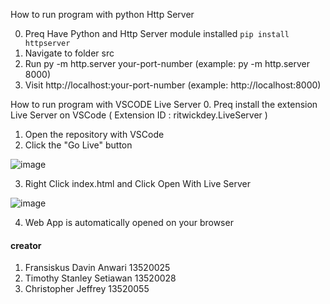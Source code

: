 How to run program with python Http Server

0. Preq Have Python and Http Server module installed `pip install httpserver`
1. Navigate to folder src
2. Run py -m http.server your-port-number (example: py -m http.server 8000)
3. Visit http://localhost:your-port-number (example: http://localhost:8000)

How to run program with VSCODE Live Server 0. Preq install the extension Live Server on VSCode ( Extension ID : ritwickdey.LiveServer )

1. Open the repository with VSCode
2. Click the "Go Live" button

![image](https://user-images.githubusercontent.com/88297362/227701649-b149679e-123c-4e3a-bdcb-3bc46afb154d.png)

3. Right Click index.html and Click Open With Live Server

![image](https://user-images.githubusercontent.com/88297362/227701680-baa7bd37-0045-4aa8-ab88-73961df27122.png)

4. Web App is automatically opened on your browser

#### creator

1. Fransiskus Davin Anwari 13520025
2. Timothy Stanley Setiawan 13520028
3. Christopher Jeffrey 13520055
